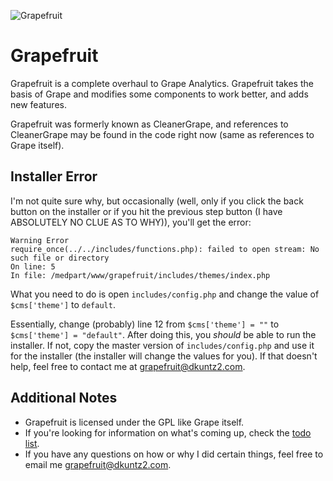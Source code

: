 ![Grapefruit](raw/master/includes/themes/default/logo.png)

# Grapefruit

Grapefruit is a complete overhaul to Grape Analytics. Grapefruit takes the basis of Grape and modifies some components to work
better, and adds new features.

Grapefruit was formerly known as CleanerGrape, and references to CleanerGrape may be found in the code right now (same as references to Grape itself).

## Installer Error

I'm not quite sure why, but occasionally (well, only if you click the back button on the installer or if you hit the previous step button (I have ABSOLUTELY NO CLUE AS TO WHY)), you'll get the error:
	
	Warning Error
	require_once(../../includes/functions.php): failed to open stream: No such file or directory
	On line: 5
	In file: /medpart/www/grapefruit/includes/themes/index.php

What you need to do is open `includes/config.php` and change the value of `$cms['theme']` to `default`.

Essentially, change (probably) line 12 from `$cms['theme'] = ""` to `$cms['theme'] = "default"`. After doing this, you *should* be able to run the installer. If not, copy the master version of `includes/config.php` and use it for the installer (the installer will change the values for you). If that doesn't help, feel free to contact me at [grapefruit@dkuntz2.com](mailto:grapefruit@dkuntz2.com).

## Additional Notes

* Grapefruit is licensed under the GPL like Grape itself.
* If you're looking for information on what's coming up, check the [todo list](grapefruit/blob/master/todo.markdown).
* If you have any questions on how or why I did certain things, feel free to email me [grapefruit@dkuntz2.com](mailto:grapefruit@dkuntz2.com).